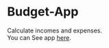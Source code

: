 # Budget-App
Calculate incomes and expenses. <br>
You can See app <a href="https://gsanikidze.github.io/Budget-App/">here</a>.
